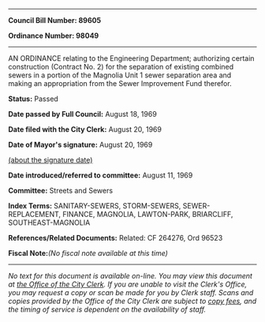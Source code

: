 

********

**Council Bill Number: 89605**
   
**Ordinance Number: 98049**
********

 AN ORDINANCE relating to the Engineering Department; authorizing certain construction (Contract No. 2) for the separation of existing combined sewers in a portion of the Magnolia Unit 1 sewer separation area and making an appropriation from the Sewer Improvement Fund therefor.

**Status:** Passed
   
**Date passed by Full Council:** August 18, 1969
   
**Date filed with the City Clerk:** August 20, 1969
   
**Date of Mayor's signature:** August 20, 1969
   
[(about the signature date)](/~public/approvaldate.htm)
   
   
   
**Date introduced/referred to committee:** August 11, 1969
   
**Committee:** Streets and Sewers
   
   
**Index Terms:** SANITARY-SEWERS, STORM-SEWERS, SEWER-REPLACEMENT, FINANCE, MAGNOLIA, LAWTON-PARK, BRIARCLIFF, SOUTHEAST-MAGNOLIA

**References/Related Documents:** Related: CF 264276, Ord 96523

**Fiscal Note:**_(No fiscal note available at this time)_
********

_No text for this document is available on-line. You may view this document at [the Office of the City Clerk](http://www.seattle.gov/leg/clerk/contactUs.htm). If you are unable to visit the Clerk's Office, you may request a copy or scan be made for you by Clerk staff. Scans and copies provided by the Office of the City Clerk are subject to [copy fees](http://clerk.seattle.gov/~public/clerkfees.htm), and the timing of service is dependent on the availability of staff._

